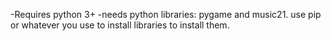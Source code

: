 -Requires python 3+
-needs python libraries: pygame and music21. use pip or whatever you use to install libraries to install them.
